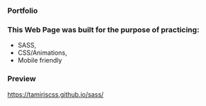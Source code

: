 ### Portfolio
### This Web Page was built for the purpose of practicing:
 * SASS,
 * CSS/Animations,
 * Mobile friendly
### Preview
https://tamiriscss.github.io/sass/
